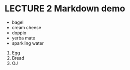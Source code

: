 # LECTURE 2 Markdown demo 

* bagel
* cream cheese
* doppio
* yerba mate
* sparkling water

1. Egg
2. Bread
3. OJ